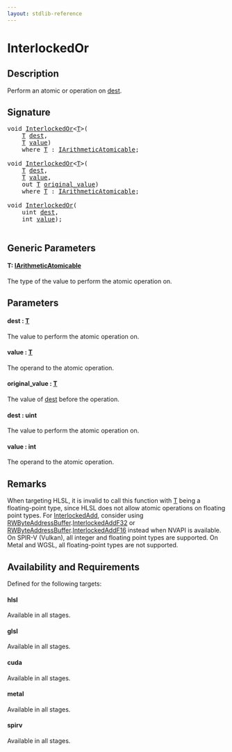 ```yaml
---
layout: stdlib-reference
---
```


# InterlockedOr

## Description

Perform an atomic or operation on <span class='code'><a href=".html#decl-dest" class="code_param">dest</a></span>.



## Signature 

<pre>
<span class="code_keyword">void</span> <a href=".html">InterlockedOr</a>&lt;<a href=".html#typeparam-T" class="code_type">T</a>&gt;(
    <a href=".html#typeparam-T" class="code_type">T</a> <a href=".html#decl-dest" class="code_param">dest</a>,
    <a href=".html#typeparam-T" class="code_type">T</a> <a href=".html#decl-value" class="code_param">value</a>)
    <span class='code_keyword'>where</span> <a href=".html#typeparam-T" class="code_type">T</a> : <a href="../../interfaces/iarithmeticatomicable-01b/index.html" class="code_type">IArithmeticAtomicable</a>;

<span class="code_keyword">void</span> <a href=".html">InterlockedOr</a>&lt;<a href=".html#typeparam-T" class="code_type">T</a>&gt;(
    <a href=".html#typeparam-T" class="code_type">T</a> <a href=".html#decl-dest" class="code_param">dest</a>,
    <a href=".html#typeparam-T" class="code_type">T</a> <a href=".html#decl-value" class="code_param">value</a>,
    <span class="code_keyword">out</span> <a href=".html#typeparam-T" class="code_type">T</a> <a href=".html#decl-original_value" class="code_param">original_value</a>)
    <span class='code_keyword'>where</span> <a href=".html#typeparam-T" class="code_type">T</a> : <a href="../../interfaces/iarithmeticatomicable-01b/index.html" class="code_type">IArithmeticAtomicable</a>;

<span class="code_keyword">void</span> <a href=".html">InterlockedOr</a>(
    <span class="code_keyword">uint</span> <a href=".html#decl-dest" class="code_param">dest</a>,
    <span class="code_keyword">int</span> <a href=".html#decl-value" class="code_param">value</a>);

</pre>

## Generic Parameters

####  <a id="typeparam-T"></a>T: [IArithmeticAtomicable](../../interfaces/iarithmeticatomicable-01b/index.html)
The type of the value to perform the atomic operation on.


## Parameters

####  <a id="decl-dest"></a>dest  : [T](.html#typeparam-T)
The value to perform the atomic operation on.

####  <a id="decl-value"></a>value  : [T](.html#typeparam-T)
The operand to the atomic operation.

####  <a id="decl-original_value"></a>original\_value  : [T](.html#typeparam-T)
The value of <span class='code'><a href=".html#decl-dest" class="code_param">dest</a></span> before the operation.

####  <a id="decl-dest"></a>dest  : uint
The value to perform the atomic operation on.

####  <a id="decl-value"></a>value  : int
The operand to the atomic operation.


## Remarks
When targeting HLSL, it is invalid to call this function with <span class='code'><a href=".html#typeparam-T" class="code_type">T</a></span> being a floating-point type, since
HLSL does not allow atomic operations on floating point types. For <span class='code'><a href="../interlockedadd-0b.html">InterlockedAdd</a></span>, consider using
<span class='code'><a href="../../types/rwbyteaddressbuffer-0126d/index.html" class="code_type">RWByteAddressBuffer</a>.<a href="../../types/rwbyteaddressbuffer-0126d/interlockedaddf32-0be.html">InterlockedAddF32</a></span> or <span class='code'><a href="../../types/rwbyteaddressbuffer-0126d/index.html" class="code_type">RWByteAddressBuffer</a>.<a href="../../types/rwbyteaddressbuffer-0126d/interlockedaddf16-0be.html">InterlockedAddF16</a></span> instead when NVAPI is available.
On SPIR-V (Vulkan), all integer and floating point types are supported.
On Metal and WGSL, all floating-point types are not supported.


## Availability and Requirements

Defined for the following targets:

#### hlsl
Available in all stages.

#### glsl
Available in all stages.

#### cuda
Available in all stages.

#### metal
Available in all stages.

#### spirv
Available in all stages.



